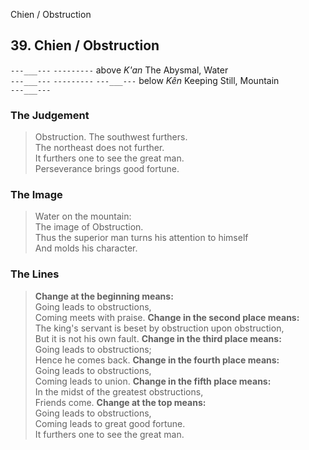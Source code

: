 Chien / Obstruction
## 39. Chien / Obstruction
```---___---```
```---------``` above _K'an_ The Abysmal, Water  
```---___---```
```---------```
```---___---``` below _Kên_ Keeping Still, Mountain  
```---___---```
### The Judgement
> Obstruction. The southwest furthers.  
 The northeast does not further.  
 It furthers one to see the great man.  
 Perseverance brings good fortune.
### The Image
> Water on the mountain:  
 The image of Obstruction.  
 Thus the superior man turns his attention to himself  
 And molds his character.
### The Lines

 > **Change at the beginning means:**  
 Going leads to obstructions,  
 Coming meets with praise.
 > **Change in the second place means:**  
 The king's servant is beset by obstruction upon obstruction,  
 But it is not his own fault.
 > **Change in the third place means:**  
 Going leads to obstructions;  
 Hence he comes back.
 > **Change in the fourth place means:**  
 Going leads to obstructions,  
 Coming leads to union.
 > **Change in the fifth place means:**  
 In the midst of the greatest obstructions,  
 Friends come.
 > **Change at the top means:**  
 Going leads to obstructions,  
 Coming leads to great good fortune.  
 It furthers one to see the great man.



